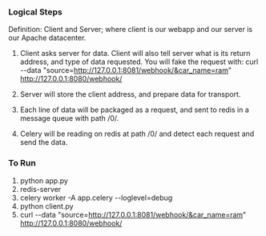 ### Logical Steps
Definition: Client and Server; where client is our webapp and our server is our Apache datacenter.

1. Client asks server for data. Client will also tell server what is its return address, and type of data requested. You will fake the request with:
curl --data "source=http://127.0.0.1:8081/webhook/&car_name=ram" http://127.0.0.1:8080/webhook/

2. Server will store the client address, and prepare data for transport.
3. Each line of data will be packaged as a request, and sent to redis in a message queue with path /0/.
4. Celery will be reading on redis at path /0/ and detect each request and send the data. 

### To Run
1. python app.py
2. redis-server
3. celery worker -A app.celery --loglevel=debug
4. python client.py
5. curl --data "source=http://127.0.0.1:8081/webhook/&car_name=ram" http://127.0.0.1:8080/webhook/